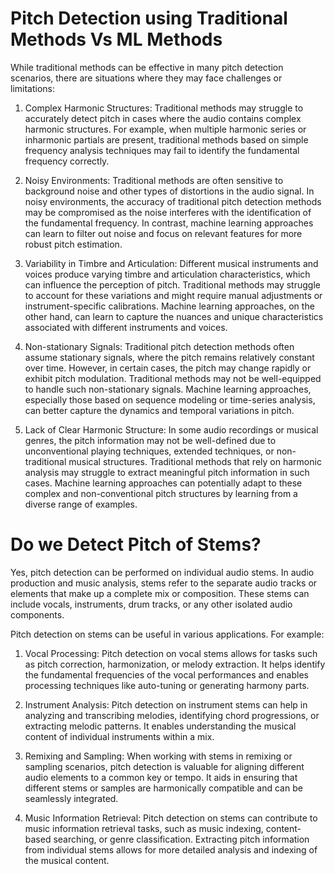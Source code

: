# Pitch Detection using Traditional Methods Vs ML Methods


While traditional methods can be effective in many pitch detection scenarios, there are situations where they may face challenges or limitations:

1. Complex Harmonic Structures: Traditional methods may struggle to accurately detect pitch in cases where the audio contains complex harmonic structures. For example, when multiple harmonic series or inharmonic partials are present, traditional methods based on simple frequency analysis techniques may fail to identify the fundamental frequency correctly.

2. Noisy Environments: Traditional methods are often sensitive to background noise and other types of distortions in the audio signal. In noisy environments, the accuracy of traditional pitch detection methods may be compromised as the noise interferes with the identification of the fundamental frequency. In contrast, machine learning approaches can learn to filter out noise and focus on relevant features for more robust pitch estimation.

3. Variability in Timbre and Articulation: Different musical instruments and voices produce varying timbre and articulation characteristics, which can influence the perception of pitch. Traditional methods may struggle to account for these variations and might require manual adjustments or instrument-specific calibrations. Machine learning approaches, on the other hand, can learn to capture the nuances and unique characteristics associated with different instruments and voices.

4. Non-stationary Signals: Traditional pitch detection methods often assume stationary signals, where the pitch remains relatively constant over time. However, in certain cases, the pitch may change rapidly or exhibit pitch modulation. Traditional methods may not be well-equipped to handle such non-stationary signals. Machine learning approaches, especially those based on sequence modeling or time-series analysis, can better capture the dynamics and temporal variations in pitch.

5. Lack of Clear Harmonic Structure: In some audio recordings or musical genres, the pitch information may not be well-defined due to unconventional playing techniques, extended techniques, or non-traditional musical structures. Traditional methods that rely on harmonic analysis may struggle to extract meaningful pitch information in such cases. Machine learning approaches can potentially adapt to these complex and non-conventional pitch structures by learning from a diverse range of examples.

# Do we Detect Pitch of Stems?

Yes, pitch detection can be performed on individual audio stems. In audio production and music analysis, stems refer to the separate audio tracks or elements that make up a complete mix or composition. These stems can include vocals, instruments, drum tracks, or any other isolated audio components.

Pitch detection on stems can be useful in various applications. For example:

1. Vocal Processing: Pitch detection on vocal stems allows for tasks such as pitch correction, harmonization, or melody extraction. It helps identify the fundamental frequencies of the vocal performances and enables processing techniques like auto-tuning or generating harmony parts.

2. Instrument Analysis: Pitch detection on instrument stems can help in analyzing and transcribing melodies, identifying chord progressions, or extracting melodic patterns. It enables understanding the musical content of individual instruments within a mix.

3. Remixing and Sampling: When working with stems in remixing or sampling scenarios, pitch detection is valuable for aligning different audio elements to a common key or tempo. It aids in ensuring that different stems or samples are harmonically compatible and can be seamlessly integrated.

4. Music Information Retrieval: Pitch detection on stems can contribute to music information retrieval tasks, such as music indexing, content-based searching, or genre classification. Extracting pitch information from individual stems allows for more detailed analysis and indexing of the musical content.
